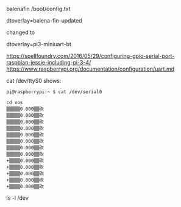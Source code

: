 balenafin /boot/config.txt

dtoverlay=balena-fin-updated

changed to

dtoverlay=pi3-miniuart-bt

https://spellfoundry.com/2016/05/29/configuring-gpio-serial-port-raspbian-jessie-including-pi-3-4/
https://www.raspberrypi.org/documentation/configuration/uart.md

cat /dev/ttyS0 shows:

```
pi@raspberrypi:~ $ cat /dev/serial0

cd vos  
▒▒▒▒▒0.000▒▒砍
▒▒▒▒▒0.000▒▒砍
▒▒▒▒▒0.000▒▒砍
▒▒▒▒▒0.000▒▒砍
▒▒▒▒▒0.000▒▒砍
▒▒▒▒▒0.000▒▒砍
▒▒▒▒▒0.000▒▒砍
▒▒▒▒▒0.000▒▒砍
+▒▒▒▒0.000▒▒砍
+▒▒▒▒0.000▒▒砍
+▒▒▒▒0.000▒▒砍
+▒▒▒▒0.000▒▒砍
+▒▒▒▒0.000▒▒砍
```


ls -l /dev